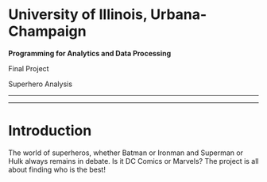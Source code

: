 
# University of Illinois, Urbana-Champaign

**Programming for Analytics and Data Processing**

Final Project

<p class="fragment">Superhero Analysis</p>

---

<!-- .slide: data-background-iframe="https://www.youtube.com/embed/HtWuOYiKZKA" data-background-interactive -->

---
# Introduction

The world of superheros, whether Batman or Ironman and Superman or Hulk always remains in debate. Is it DC Comics or Marvels? The project is all about finding who is the best!

